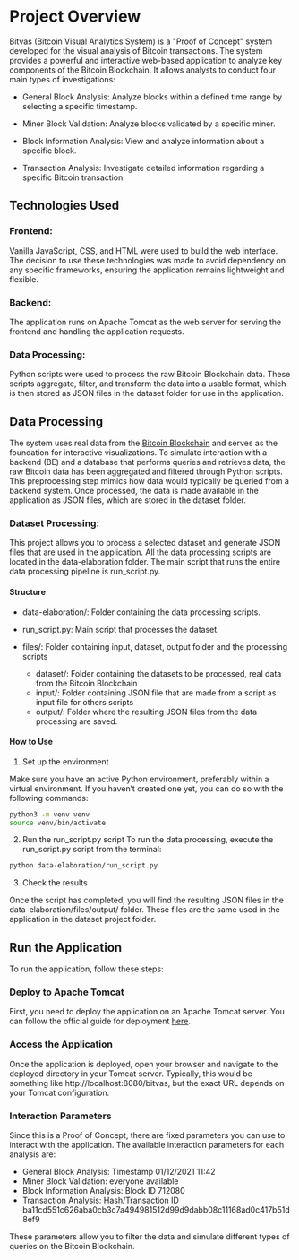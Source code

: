 # Project Overview

Bitvas (Bitcoin Visual Analytics System) is a "Proof of Concept" system developed for the visual analysis of Bitcoin transactions. The system provides a powerful and interactive web-based application to analyze key components of the Bitcoin Blockchain. 
It allows analysts to conduct four main types of investigations:

- General Block Analysis: Analyze blocks within a defined time range by selecting a specific timestamp.

- Miner Block Validation: Analyze blocks validated by a specific miner.

- Block Information Analysis: View and analyze information about a specific block.

- Transaction Analysis: Investigate detailed information regarding a specific Bitcoin transaction.


## Technologies Used

### Frontend:

Vanilla JavaScript, CSS, and HTML were used to build the web interface. The decision to use these technologies was made to avoid dependency on any specific frameworks, ensuring the application remains lightweight and flexible.

### Backend:

The application runs on Apache Tomcat as the web server for serving the frontend and handling the application requests.

### Data Processing:

Python scripts were used to process the raw Bitcoin Blockchain data. These scripts aggregate, filter, and transform the data into a usable format, which is then stored as JSON files in the dataset folder for use in the application.

## Data Processing
The system uses real data from the [Bitcoin Blockchain](https://gz.blockchair.com/bitcoin/blocks/) and serves as the foundation for interactive visualizations. To simulate interaction with a backend (BE) and a database that performs queries and retrieves data, the raw Bitcoin data has been aggregated and filtered through Python scripts. This preprocessing step mimics how data would typically be queried from a backend system. Once processed, the data is made available in the application as JSON files, which are stored in the dataset folder.

### Dataset Processing:
This project allows you to process a selected dataset and generate JSON files that are used in the application. All the data processing scripts are located in the data-elaboration folder. The main script that runs the entire data processing pipeline is run_script.py.

#### Structure

- data-elaboration/: Folder containing the data processing scripts.

- run_script.py: Main script that processes the dataset.

- files/: Folder containing input, dataset, output folder and the processing scripts

    - dataset/: Folder containing the datasets to be processed, real data from the Bitcoin Blockchain
    - input/: Folder containing JSON file that are made from a script as input file for others scripts
    - output/: Folder where the resulting JSON files from the data processing are saved.

#### How to Use
1) Set up the environment

Make sure you have an active Python environment, preferably within a virtual environment. If you haven’t created one yet, you can do so with the following commands:

```sh
python3 -m venv venv
source venv/bin/activate

```
2) Run the run_script.py script
To run the data processing, execute the run_script.py script from the terminal:
```sh
python data-elaboration/run_script.py

```
3) Check the results

Once the script has completed, you will find the resulting JSON files in the data-elaboration/files/output/ folder. These files are the same used in the application in the dataset project folder.

## Run the Application
To run the application, follow these steps:

### Deploy to Apache Tomcat
First, you need to deploy the application on an Apache Tomcat server. You can follow the official guide for deployment [here](https://tomcat.apache.org/).

### Access the Application
Once the application is deployed, open your browser and navigate to the deployed directory in your Tomcat server. Typically, this would be something like http://localhost:8080/bitvas, but the exact URL depends on your Tomcat configuration.

### Interaction Parameters
Since this is a Proof of Concept, there are fixed parameters you can use to interact with the application. The available interaction parameters for each analysis are:

- General Block Analysis: Timestamp 01/12/2021 11:42
- Miner Block Validation: everyone available
- Block Information Analysis: Block ID 712080
- Transaction Analysis: Hash/Transaction ID ba11cd551c626aba0cb3c7a494981512d99d9dabb08c11168ad0c417b51d8ef9

These parameters allow you to filter the data and simulate different types of queries on the Bitcoin Blockchain. 